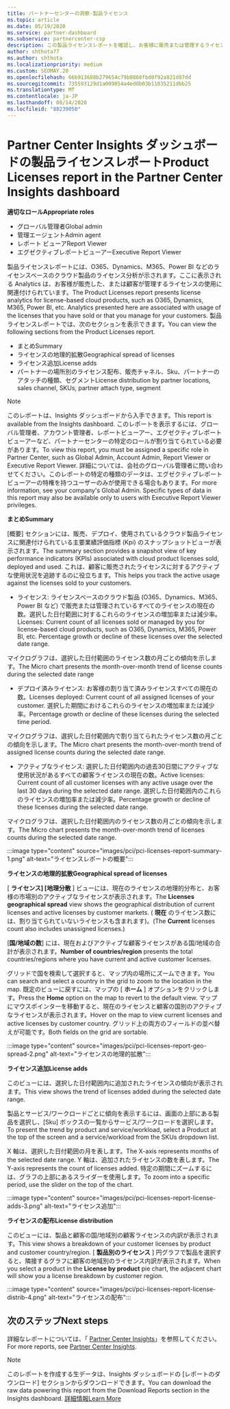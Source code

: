 ```yaml
---
title: パートナーセンターの洞察-製品ライセンス
ms.topic: article
ms.date: 05/19/2020
ms.service: partner-dashboard
ms.subservice: partnercenter-csp
description: この製品ライセンスレポートを確認し、お客様に販売または管理するライセンスベースのクラウド製品を使用してを改善する方法をご確認ください。
author: shthota77
ms.author: shthota
ms.localizationpriority: medium
ms.custom: SEOMAY.20
ms.openlocfilehash: 66b913688b279654c79b0860fbd0f92a921d87dd
ms.sourcegitcommit: 735593129d1a009854a4ed0b03b11035211dbb25
ms.translationtype: MT
ms.contentlocale: ja-JP
ms.lasthandoff: 08/14/2020
ms.locfileid: "88239050"
---
```

# <a name="product-licenses-report-in-the-partner-center-insights-dashboard"></a><span data-ttu-id="0f5b1-103">Partner Center Insights ダッシュボードの製品ライセンスレポート</span><span class="sxs-lookup"><span data-stu-id="0f5b1-103">Product Licenses report in the Partner Center Insights dashboard</span></span>

<span data-ttu-id="0f5b1-104">**適切なロール**</span><span class="sxs-lookup"><span data-stu-id="0f5b1-104">**Appropriate roles**</span></span>
- <span data-ttu-id="0f5b1-105">グローバル管理者</span><span class="sxs-lookup"><span data-stu-id="0f5b1-105">Global admin</span></span>
- <span data-ttu-id="0f5b1-106">管理エージェント</span><span class="sxs-lookup"><span data-stu-id="0f5b1-106">Admin agent</span></span>
- <span data-ttu-id="0f5b1-107">レポート ビューア</span><span class="sxs-lookup"><span data-stu-id="0f5b1-107">Report Viewer</span></span>
- <span data-ttu-id="0f5b1-108">エグゼクティブレポートビューアー</span><span class="sxs-lookup"><span data-stu-id="0f5b1-108">Executive Report Viewer</span></span>

<span data-ttu-id="0f5b1-109">製品ライセンスレポートには、O365、Dynamics、M365、Power BI などのライセンスベースのクラウド製品のライセンス分析が示されます。ここに表示される Analytics は、お客様が販売した、または顧客が管理するライセンスの使用に関連付けられています。</span><span class="sxs-lookup"><span data-stu-id="0f5b1-109">The Product Licenses report presents license analytics for license-based cloud products, such as O365, Dynamics, M365, Power BI, etc. Analytics presented here are associated with usage of the licenses that you have sold or that you manage for your customers.</span></span> <span data-ttu-id="0f5b1-110">製品ライセンスレポートでは、次のセクションを表示できます。</span><span class="sxs-lookup"><span data-stu-id="0f5b1-110">You can view the following sections from the Product Licenses report.</span></span>

- <span data-ttu-id="0f5b1-111">まとめ</span><span class="sxs-lookup"><span data-stu-id="0f5b1-111">Summary</span></span>
- <span data-ttu-id="0f5b1-112">ライセンスの地理的拡散</span><span class="sxs-lookup"><span data-stu-id="0f5b1-112">Geographical spread of licenses</span></span>
- <span data-ttu-id="0f5b1-113">ライセンス追加</span><span class="sxs-lookup"><span data-stu-id="0f5b1-113">License adds</span></span>
- <span data-ttu-id="0f5b1-114">パートナーの場所別のライセンス配布、販売チャネル、Sku、パートナーのアタッチの種類、セグメント</span><span class="sxs-lookup"><span data-stu-id="0f5b1-114">License distribution by partner locations, sales channel, SKUs, partner attach type, segment</span></span>

 > [!NOTE]
 > <span data-ttu-id="0f5b1-115">このレポートは、Insights ダッシュボードから入手できます。</span><span class="sxs-lookup"><span data-stu-id="0f5b1-115">This report is available from the Insights dashboard.</span></span> <span data-ttu-id="0f5b1-116">このレポートを表示するには、グローバル管理者、アカウント管理者、レポートビューアー、エグゼクティブレポートビューアーなど、パートナーセンターの特定のロールが割り当てられている必要があります。</span><span class="sxs-lookup"><span data-stu-id="0f5b1-116">To view this report, you must be assigned a specific role in Partner Center, such as Global Admin, Account Admin, Report Viewer or Executive Report Viewer.</span></span> <span data-ttu-id="0f5b1-117">詳細については、会社のグローバル管理者に問い合わせてください。このレポートの特定の種類のデータは、エグゼクティブレポートビューアーの特権を持つユーザーのみが使用できる場合もあります。</span><span class="sxs-lookup"><span data-stu-id="0f5b1-117">For more information, see your company's Global Admin. Specific types of data in this report may also be available only to users with Executive Report Viewer privileges.</span></span>

<span data-ttu-id="0f5b1-118">**まとめ**</span><span class="sxs-lookup"><span data-stu-id="0f5b1-118">**Summary**</span></span>

<span data-ttu-id="0f5b1-119">[概要] セクションには、販売、デプロイ、使用されているクラウド製品ライセンスに関連付けられている主要業績評価指標 (Kpi) のスナップショットビューが表示されます。</span><span class="sxs-lookup"><span data-stu-id="0f5b1-119">The summary section provides a snapshot view of key performance indicators (KPIs) associated with cloud product licenses sold, deployed and used.</span></span> <span data-ttu-id="0f5b1-120">これは、顧客に販売されたライセンスに対するアクティブな使用状況を追跡するのに役立ちます。</span><span class="sxs-lookup"><span data-stu-id="0f5b1-120">This helps you track the active usage against the licenses sold to your customers.</span></span>

- <span data-ttu-id="0f5b1-121">ライセンス: ライセンスベースのクラウド製品 (O365、Dynamics、M365、Power BI など) で販売または管理されているすべてのライセンスの現在の数。選択した日付範囲に対するこれらのライセンスの増加率または減少率。</span><span class="sxs-lookup"><span data-stu-id="0f5b1-121">Licenses: Current count of all licenses sold or managed by you for license-based cloud products, such as O365, Dynamics, M365, Power BI, etc. Percentage growth or decline of these licenses over the selected date range.</span></span>

<span data-ttu-id="0f5b1-122">マイクログラフは、選択した日付範囲のライセンス数の月ごとの傾向を示します。</span><span class="sxs-lookup"><span data-stu-id="0f5b1-122">The Micro chart presents the month-over-month trend of license counts during the selected date range</span></span>

- <span data-ttu-id="0f5b1-123">デプロイ済みライセンス: お客様の割り当て済みライセンスすべての現在の数。</span><span class="sxs-lookup"><span data-stu-id="0f5b1-123">Licenses deployed: Current count of all assigned licenses of your customer.</span></span>
<span data-ttu-id="0f5b1-124">選択した期間におけるこれらのライセンスの増加率または減少率。</span><span class="sxs-lookup"><span data-stu-id="0f5b1-124">Percentage growth or decline of these licenses during the selected time period.</span></span>

<span data-ttu-id="0f5b1-125">マイクログラフは、選択した日付範囲内で割り当てられたライセンス数の月ごとの傾向を示します。</span><span class="sxs-lookup"><span data-stu-id="0f5b1-125">The Micro chart presents the month-over-month trend of assigned license counts during the selected date range.</span></span>

- <span data-ttu-id="0f5b1-126">アクティブなライセンス: 選択した日付範囲内の過去30日間にアクティブな使用状況があるすべての顧客ライセンスの現在の数。</span><span class="sxs-lookup"><span data-stu-id="0f5b1-126">Active licenses: Current count of all customer licenses with any active usage over the last 30 days during the selected date range.</span></span>
<span data-ttu-id="0f5b1-127">選択した日付範囲内のこれらのライセンスの増加率または減少率。</span><span class="sxs-lookup"><span data-stu-id="0f5b1-127">Percentage growth or decline of these licenses during the selected date range.</span></span>

<span data-ttu-id="0f5b1-128">マイクログラフは、選択した日付範囲内のライセンス数の月ごとの傾向を示します。</span><span class="sxs-lookup"><span data-stu-id="0f5b1-128">The Micro chart presents the month-over-month trend of licenses counts during the selected date range.</span></span>

:::image type="content" source="images/pci/pci-licenses-report-summary-1.png" alt-text="ライセンスレポートの概要":::

<span data-ttu-id="0f5b1-130">**ライセンスの地理的拡散**</span><span class="sxs-lookup"><span data-stu-id="0f5b1-130">**Geographical spread of licenses**</span></span>

<span data-ttu-id="0f5b1-131">[ **ライセンス] [地理分散** ] ビューには、現在のライセンスの地理的分布と、お客様の市場別のアクティブなライセンスが表示されます。</span><span class="sxs-lookup"><span data-stu-id="0f5b1-131">The **Licenses geographical spread** view shows the geographical distribution of current licenses and active licenses by customer markets.</span></span> <span data-ttu-id="0f5b1-132">( **現在** のライセンス数には、割り当てられていないライセンスも含まれます)。</span><span class="sxs-lookup"><span data-stu-id="0f5b1-132">(The **Current** licenses count also includes unassigned licenses.)</span></span>

<span data-ttu-id="0f5b1-133">[**国/地域の数**] には、現在およびアクティブな顧客ライセンスがある国/地域の合計が表示されます。</span><span class="sxs-lookup"><span data-stu-id="0f5b1-133">**Number of countries/region** presents the total countries/regions where you have current and active customer licenses.</span></span>

<span data-ttu-id="0f5b1-134">グリッドで国を検索して選択すると、マップ内の場所にズームできます。</span><span class="sxs-lookup"><span data-stu-id="0f5b1-134">You can search and select a country in the grid to zoom to the location in the map.</span></span> <span data-ttu-id="0f5b1-135">既定のビューに戻すには、マップの [ **ホーム** ] オプションをクリックします。</span><span class="sxs-lookup"><span data-stu-id="0f5b1-135">Press the **Home** option on the map to revert to the default view.</span></span> <span data-ttu-id="0f5b1-136">マップにマウスポインターを移動すると、現在のライセンスと顧客の国別のアクティブなライセンスが表示されます。</span><span class="sxs-lookup"><span data-stu-id="0f5b1-136">Hover on the map to view current licenses and active licenses by customer country.</span></span> <span data-ttu-id="0f5b1-137">グリッド上の両方のフィールドの並べ替えが可能です。</span><span class="sxs-lookup"><span data-stu-id="0f5b1-137">Both fields on the grid are sortable.</span></span>

:::image type="content" source="images/pci/pci-licenses-report-geo-spread-2.png" alt-text="ライセンスの地理的拡散":::

<span data-ttu-id="0f5b1-139">**ライセンス追加**</span><span class="sxs-lookup"><span data-stu-id="0f5b1-139">**License adds**</span></span>

<span data-ttu-id="0f5b1-140">このビューには、選択した日付範囲内に追加されたライセンスの傾向が表示されます。</span><span class="sxs-lookup"><span data-stu-id="0f5b1-140">This view shows the trend of licenses added during the selected date range.</span></span> 

<span data-ttu-id="0f5b1-141">製品とサービス/ワークロードごとに傾向を表示するには、画面の上部にある製品を選択し、[Sku] ボックスの一覧からサービス/ワークロードを選択します。</span><span class="sxs-lookup"><span data-stu-id="0f5b1-141">To present the trend by product and service/workload, select a Product at the top of the screen and a service/workload from the SKUs dropdown list.</span></span>

<span data-ttu-id="0f5b1-142">X 軸は、選択した日付範囲の月を表します。</span><span class="sxs-lookup"><span data-stu-id="0f5b1-142">The X-axis represents months of the selected date range.</span></span> <span data-ttu-id="0f5b1-143">Y 軸は、追加されたライセンスの数を表します。</span><span class="sxs-lookup"><span data-stu-id="0f5b1-143">The Y-axis represents the count of licenses added.</span></span> <span data-ttu-id="0f5b1-144">特定の期間にズームするには、グラフの上部にあるスライダーを使用します。</span><span class="sxs-lookup"><span data-stu-id="0f5b1-144">To zoom into a specific period, use the slider on the top of the chart.</span></span>

:::image type="content" source="images/pci/pci-licenses-report-license-adds-3.png" alt-text="ライセンス追加":::

<span data-ttu-id="0f5b1-146">**ライセンスの配布**</span><span class="sxs-lookup"><span data-stu-id="0f5b1-146">**License distribution**</span></span>

<span data-ttu-id="0f5b1-147">このビューには、製品と顧客の国/地域別の顧客ライセンスの内訳が表示されます。</span><span class="sxs-lookup"><span data-stu-id="0f5b1-147">This view shows a breakdown of your customer licenses by product and customer country/region.</span></span> <span data-ttu-id="0f5b1-148">[ **製品別のライセンス** ] 円グラフで製品を選択すると、隣接するグラフに顧客の地域別のライセンス内訳が表示されます。</span><span class="sxs-lookup"><span data-stu-id="0f5b1-148">When you select a product in the **License by product** pie chart, the adjacent chart will show you a license breakdown by customer region.</span></span>

:::image type="content" source="images/pci/pci-licenses-report-license-distrib-4.png" alt-text="ライセンスの配布":::

## <a name="next-steps"></a><span data-ttu-id="0f5b1-150">次のステップ</span><span class="sxs-lookup"><span data-stu-id="0f5b1-150">Next steps</span></span>

<span data-ttu-id="0f5b1-151">詳細なレポートについては、「 [Partner Center Insights](partner-center-insights.md)」を参照してください。</span><span class="sxs-lookup"><span data-stu-id="0f5b1-151">For more reports, see [Partner Center Insights](partner-center-insights.md).</span></span>

>[!NOTE] 
> <span data-ttu-id="0f5b1-152">このレポートを作成する生データは、Insights ダッシュボードの [レポートのダウンロード] セクションからダウンロードできます。</span><span class="sxs-lookup"><span data-stu-id="0f5b1-152">You can download the raw data powering this report from the Download Reports section in the Insights dashboard.</span></span> [<span data-ttu-id="0f5b1-153">詳細情報</span><span class="sxs-lookup"><span data-stu-id="0f5b1-153">Learn More</span></span>](pci-download-reports.md)
